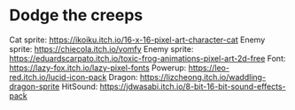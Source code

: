 # Dodge the creeps
 
Cat sprite: https://ikoiku.itch.io/16-x-16-pixel-art-character-cat
Enemy sprite: https://chiecola.itch.io/vomfy
Enemy sprite: https://eduardscarpato.itch.io/toxic-frog-animations-pixel-art-2d-free
Font: https://lazy-fox.itch.io/lazy-pixel-fonts
Powerup: https://leo-red.itch.io/lucid-icon-pack
Dragon: https://lizcheong.itch.io/waddling-dragon-sprite
HitSound: https://jdwasabi.itch.io/8-bit-16-bit-sound-effects-pack
